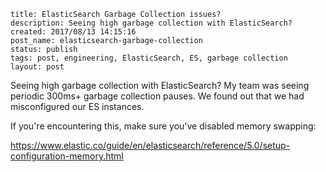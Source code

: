 ```
title: ElasticSearch Garbage Collection issues?
description: Seeing high garbage collection with ElasticSearch?
created: 2017/08/13 14:15:16
post_name: elasticsearch-garbage-collection
status: publish
tags: post, engineering, ElasticSearch, ES, garbage collection
layout: post
```

Seeing high garbage collection with ElasticSearch? My team was seeing periodic 300ms+ garbage collection pauses.
We found out that we had misconfigured our ES instances.

If you're encountering this, make sure you've disabled memory swapping:

https://www.elastic.co/guide/en/elasticsearch/reference/5.0/setup-configuration-memory.html
